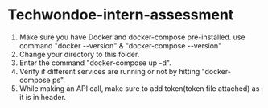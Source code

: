 # Techwondoe-intern-assessment

1. Make sure you have Docker and docker-compose pre-installed. use command "docker --version" & "docker-compose --version"
2. Change your directory to this folder.
3. Enter the command "docker-compose up -d".
4. Verify if different services are running or not by hitting "docker-compose ps".
5. While making an API call, make sure to add token(token file attached) as it is in header.
